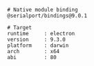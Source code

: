     # Native module binding
    @serialport/bindings@9.0.1

    # Target
    runtime     : electron
    version     : 9.3.0
    platform    : darwin
    arch        : x64
    abi         : 80
